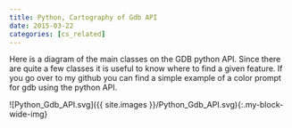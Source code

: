 ```yaml
---
title: Python, Cartography of Gdb API
date: 2015-03-22
categories: [cs_related]
---
```


Here is a diagram of the main classes on the GDB python API. Since there are quite a few classes it
is useful to know where to find a given feature. If you go over to my github you can find a simple
example of a color prompt for gdb using the python API.

![Python_Gdb_API.svg]({{ site.images }}/Python_Gdb_API.svg){:.my-block-wide-img}
